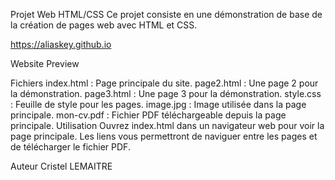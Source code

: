 Projet Web HTML/CSS
Ce projet consiste en une démonstration de base de la création de pages web avec HTML et CSS.

https://aliaskey.github.io

Website Preview


Fichiers
index.html : Page principale du site.
page2.html : Une page 2 pour la démonstration.
page3.html : Une page 3 pour la démonstration.
style.css : Feuille de style pour les pages.
image.jpg : Image utilisée dans la page principale.
mon-cv.pdf : Fichier PDF téléchargeable depuis la page principale.
Utilisation
Ouvrez index.html dans un navigateur web pour voir la page principale. Les liens vous permettront de naviguer entre les pages et de télécharger le fichier PDF.

Auteur
Cristel LEMAITRE

